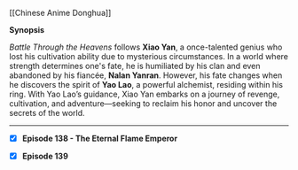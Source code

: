 
[[Chinese Anime Donghua]]

**Synopsis**  

_Battle Through the Heavens_ follows **Xiao Yan**, a once-talented genius who lost his cultivation ability due to mysterious circumstances. In a world where strength determines one's fate, he is humiliated by his clan and even abandoned by his fiancée, **Nalan Yanran**. However, his fate changes when he discovers the spirit of **Yao Lao**, a powerful alchemist, residing within his ring. With Yao Lao’s guidance, Xiao Yan embarks on a journey of revenge, cultivation, and adventure—seeking to reclaim his honor and uncover the secrets of the world.

---

- [x] **Episode 138 - The Eternal Flame Emperor**  
 
- [x] **Episode 139**  

